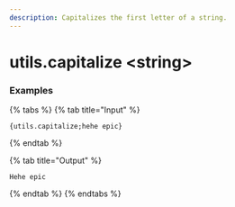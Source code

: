 ```yaml
---
description: Capitalizes the first letter of a string.
---
```


# utils.capitalize \<string\>

### Examples

{% tabs %}
{% tab title="Input" %}

```text
{utils.capitalize;hehe epic}
```

{% endtab %}

{% tab title="Output" %}

```text
Hehe epic
```

{% endtab %}
{% endtabs %}
